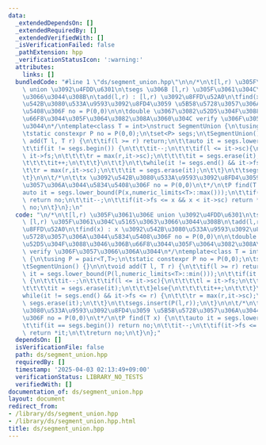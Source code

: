 ```yaml
---
data:
  _extendedDependsOn: []
  _extendedRequiredBy: []
  _extendedVerifiedWith: []
  _isVerificationFailed: false
  _pathExtension: hpp
  _verificationStatusIcon: ':warning:'
  attributes:
    links: []
  bundledCode: "#line 1 \"ds/segment_union.hpp\"\n\n/*\n\t[l,r) \u305F\u3061\u306E\
    \ union \u3092\u4FDD\u6301\n\tsegs \u306B [l,r) \u305F\u3061\u304C\u5165\u3063\
    \u3066\u3044\u308B\n\tadd(l,r) : [l,r) \u3092\u8FFD\u52A0\n\tfind(x) : x \u3092\
    \u542B\u3080\u533A\u9593\u3092\u8FD4\u3059 \u5B58\u5728\u3057\u306A\u3044\u5834\
    \u5408\u306F no = P(0,0)\n\n\tdouble \u3067\u3082\u52D5\u304F\u3088\u3046\u306B\
    \u66F8\u3044\u305F\u3064\u3082\u308A\u3060\u304C verify \u306F\u3057\u3066\u306A\
    \u3044\n*/\ntemplate<class T = int>\nstruct SegmentUnion {\n\tusing P = pair<T,T>;\n\
    \tstatic constexpr P no = P(0,0);\n\tset<P> segs;\n\tSegmentUnion() {}\n\n\tvoid\
    \ add(T l, T r) {\n\t\tif(l >= r) return;\n\t\tauto it = segs.lower_bound(P(l,numeric_limits<T>::min()));\n\
    \t\tif(it != segs.begin()) {\n\t\t\tit--;\n\t\t\tif(l <= it->sc){\n\t\t\t\tl =\
    \ it->fs;\n\t\t\t\tr = max(r,it->sc);\n\t\t\t\tit = segs.erase(it);\n\t\t\t}else{\n\
    \t\t\t\tit++;\n\t\t\t}\n\t\t}\n\t\twhile(it != segs.end() && it->fs <= r) {\n\t\
    \t\tr = max(r,it->sc);\n\t\t\tit = segs.erase(it);\n\t\t}\n\t\tsegs.insert(P(l,r));\n\
    \t}\n\n\t/*\n\t\tx \u3092\u542B\u3080\u533A\u9593\u3092\u8FD4\u3059 \u5B58\u5728\
    \u3057\u306A\u3044\u5834\u5408\u306F no = P(0,0)\n\t*/\n\tP find(T x) {\n\t\t\
    auto it = segs.lower_bound(P(x,numeric_limits<T>::max()));\n\t\tif(it == segs.begin())\
    \ return no;\n\t\tit--;\n\t\tif(it->fs <= x && x < it->sc) return *it;\n\t\treturn\
    \ no;\n\t}\n};\n"
  code: "\n/*\n\t[l,r) \u305F\u3061\u306E union \u3092\u4FDD\u6301\n\tsegs \u306B\
    \ [l,r) \u305F\u3061\u304C\u5165\u3063\u3066\u3044\u308B\n\tadd(l,r) : [l,r) \u3092\
    \u8FFD\u52A0\n\tfind(x) : x \u3092\u542B\u3080\u533A\u9593\u3092\u8FD4\u3059 \u5B58\
    \u5728\u3057\u306A\u3044\u5834\u5408\u306F no = P(0,0)\n\n\tdouble \u3067\u3082\
    \u52D5\u304F\u3088\u3046\u306B\u66F8\u3044\u305F\u3064\u3082\u308A\u3060\u304C\
    \ verify \u306F\u3057\u3066\u306A\u3044\n*/\ntemplate<class T = int>\nstruct SegmentUnion\
    \ {\n\tusing P = pair<T,T>;\n\tstatic constexpr P no = P(0,0);\n\tset<P> segs;\n\
    \tSegmentUnion() {}\n\n\tvoid add(T l, T r) {\n\t\tif(l >= r) return;\n\t\tauto\
    \ it = segs.lower_bound(P(l,numeric_limits<T>::min()));\n\t\tif(it != segs.begin())\
    \ {\n\t\t\tit--;\n\t\t\tif(l <= it->sc){\n\t\t\t\tl = it->fs;\n\t\t\t\tr = max(r,it->sc);\n\
    \t\t\t\tit = segs.erase(it);\n\t\t\t}else{\n\t\t\t\tit++;\n\t\t\t}\n\t\t}\n\t\t\
    while(it != segs.end() && it->fs <= r) {\n\t\t\tr = max(r,it->sc);\n\t\t\tit =\
    \ segs.erase(it);\n\t\t}\n\t\tsegs.insert(P(l,r));\n\t}\n\n\t/*\n\t\tx \u3092\u542B\
    \u3080\u533A\u9593\u3092\u8FD4\u3059 \u5B58\u5728\u3057\u306A\u3044\u5834\u5408\
    \u306F no = P(0,0)\n\t*/\n\tP find(T x) {\n\t\tauto it = segs.lower_bound(P(x,numeric_limits<T>::max()));\n\
    \t\tif(it == segs.begin()) return no;\n\t\tit--;\n\t\tif(it->fs <= x && x < it->sc)\
    \ return *it;\n\t\treturn no;\n\t}\n};"
  dependsOn: []
  isVerificationFile: false
  path: ds/segment_union.hpp
  requiredBy: []
  timestamp: '2025-04-03 02:13:49+09:00'
  verificationStatus: LIBRARY_NO_TESTS
  verifiedWith: []
documentation_of: ds/segment_union.hpp
layout: document
redirect_from:
- /library/ds/segment_union.hpp
- /library/ds/segment_union.hpp.html
title: ds/segment_union.hpp
---
```

